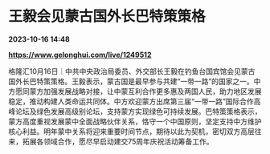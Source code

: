 # 王毅会见蒙古国外长巴特策策格

**2023-10-16 14:48**

**https://www.gelonghui.com/live/1249512**

格隆汇10月16日｜中共中央政治局委员、外交部长王毅在钓鱼台国宾馆会见蒙古国外长巴特策策格。王毅表示，蒙古国是最早参与共建“一带一路”的国家之一。中方愿同蒙方加强发展战略对接，让中蒙互利合作更多惠及两国人民，助力地区发展稳定，推动构建人类命运共同体。中方欢迎蒙方出席第三届“一带一路”国际合作高峰论坛及绿色发展高级别论坛，支持蒙方实现绿色可持续发展。巴特策策格表示，蒙方高度重视发展蒙中全面战略伙伴关系，恪守一个中国原则，坚定支持中方维护核心利益。明年蒙中关系将迎来重要时间节点，期待以此为契机，密切双方高层往来，拓展各领域合作，愿尽早启动建交75周年庆祝活动筹备工作。